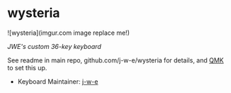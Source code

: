 # wysteria

![wysteria](imgur.com image replace me!)

*JWE's custom 36-key keyboard*

See readme in main repo, github.com/j-w-e/wysteria for details, and [QMK](https://docs.qmk.fm/) to set this up.

* Keyboard Maintainer: [j-w-e](https://github.com/j-w-e)
